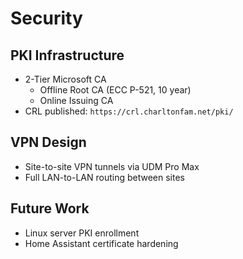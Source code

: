 # Security

## PKI Infrastructure
- 2-Tier Microsoft CA
  - Offline Root CA (ECC P-521, 10 year)
  - Online Issuing CA
- CRL published: `https://crl.charltonfam.net/pki/`

## VPN Design
- Site-to-site VPN tunnels via UDM Pro Max
- Full LAN-to-LAN routing between sites

## Future Work
- Linux server PKI enrollment
- Home Assistant certificate hardening
